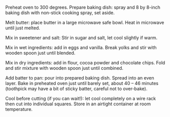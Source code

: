 Preheat oven to 300 degrees.
Prepare baking dish: spray and 8 by 8-inch baking dish with non-stick cooking spray, set aside.

Melt butter: place butter in a large microwave safe bowl. Heat in microwave until just melted.

Mix in sweetener and salt: Stir in sugar and salt, let cool slightly if warm.

Mix in wet ingredients: add in eggs and vanilla. Break yolks and stir with wooden spoon just until blended.

Mix in dry ingredients: add in flour, cocoa powder and chocolate chips. Fold and stir mixture with wooden spoon just until combined.

Add batter to pan: pour into prepared baking dish. Spread into an even layer. Bake in preheated oven just until barely set, about 40 – 46 minutes (toothpick may have a bit of sticky batter, careful not to over-bake).

Cool before cutting (if you can wait!): let cool completely on a wire rack then cut into individual squares. Store in an airtight container at room temperature.